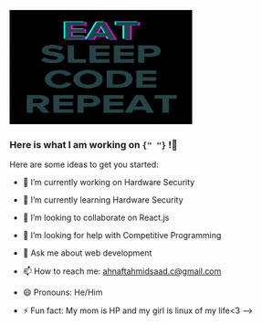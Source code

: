 <p><img align="centre" src="https://github.com/AhnafTahmid1776/AhnafTahmid1776/blob/main/giphy.gif" width="320" height="200" /></p>



### Here is what I am working on `{" "}` !👋


Here are some ideas to get you started:


- 🔭 I’m currently working on Hardware Security
- 🌱 I’m currently learning Hardware Security
- 👯 I’m looking to collaborate on React.js
- 🤔 I’m looking for help with Competitive Programming



- 💬 Ask me about web development
- 📫 How to reach me: ahnaftahmidsaad.c@gmail.com
- 😄 Pronouns: He/Him
- ⚡ Fun fact: My mom is HP and my girl is linux of my life<3 
-->
